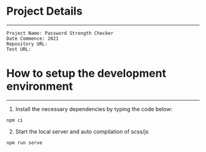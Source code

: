 # Project Details
---

```
Project Name: Password Strength Checker
Date Commence: 2021
Repository URL: 
Test URL: 
```


# How to setup the development environment
---
1. Install the necessary dependencies by typing the code below:

```
npm ci
```

2. Start the local server and auto compilation of scss/js
```
npm run serve
```